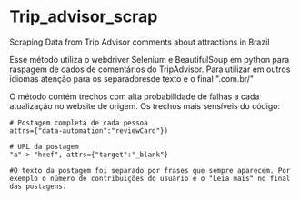 # Trip_advisor_scrap
Scraping Data from Trip Advisor comments about attractions in Brazil

Esse método utiliza o webdriver Selenium e BeautifulSoup em python para raspagem de dados de comentários do TripAdvisor. Para utilizar em outros idiomas atenção para os separadoresde texto e o final ".com.br/"

O método contém trechos com alta probabilidade de falhas a cada atualização no website de origem. Os trechos mais sensíveis do código:

	# Postagem completa de cada pessoa
	attrs={"data-automation":"reviewCard"})

	# URL da postagem
	"a" > "href", attrs={"target":"_blank"}

	#O texto da postagem foi separado por frases que sempre aparecem. Por exemplo o número de contribuições do usuário e o "Leia mais" no final das postagens. 
